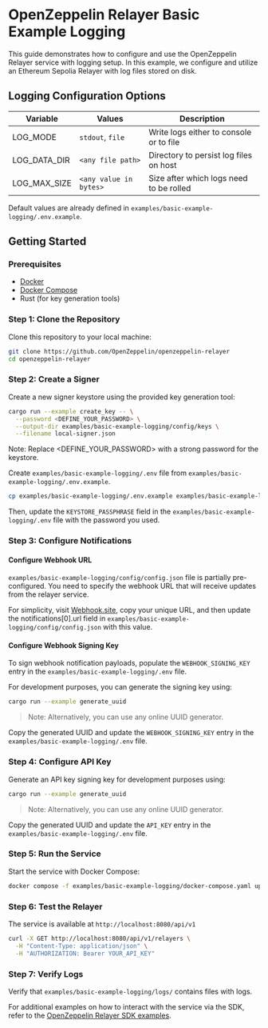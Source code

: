 # OpenZeppelin Relayer Basic Example Logging

This guide demonstrates how to configure and use the OpenZeppelin Relayer service with logging setup. In this example, we configure and utilize an Ethereum Sepolia Relayer with log files stored on disk.


## Logging Configuration Options

| Variable | Values | Description |
|----------|--------|-------------|
| LOG_MODE | `stdout`, `file` | Write logs either to console or to file |
| LOG_DATA_DIR | `<any file path>` | Directory to persist log files on host |
| LOG_MAX_SIZE | `<any value in bytes>` | Size after which logs need to be rolled |

Default values are already defined in `examples/basic-example-logging/.env.example`.


## Getting Started


### Prerequisites

- [Docker](https://docs.docker.com/get-docker/)
- [Docker Compose](https://docs.docker.com/compose/install/)
- Rust (for key generation tools)


### Step 1: Clone the Repository

Clone this repository to your local machine:

```bash
git clone https://github.com/OpenZeppelin/openzeppelin-relayer
cd openzeppelin-relayer
```


### Step 2: Create a Signer

Create a new signer keystore using the provided key generation tool:

```sh
cargo run --example create_key -- \
  --password <DEFINE_YOUR_PASSWORD> \
  --output-dir examples/basic-example-logging/config/keys \
  --filename local-signer.json
```

Note: Replace <DEFINE_YOUR_PASSWORD> with a strong password for the keystore.


Create `examples/basic-example-logging/.env` file from `examples/basic-example-logging/.env.example`.

```bash
cp examples/basic-example-logging/.env.example examples/basic-example-logging/.env
```


Then, update the `KEYSTORE_PASSPHRASE` field in the `examples/basic-example-logging/.env` file with the password you used.


### Step 3: Configure Notifications


#### Configure Webhook URL

`examples/basic-example-logging/config/config.json` file is partially pre-configured. You need to specify the webhook URL that will receive updates from the relayer service.

For simplicity, visit [Webhook.site](https://webhook.site), copy your unique URL, and then update the notifications[0].url field in `examples/basic-example-logging/config/config.json` with this value.



#### Configure Webhook Signing Key

To sign webhook notification payloads, populate the `WEBHOOK_SIGNING_KEY` entry in the `examples/basic-example-logging/.env` file.

For development purposes, you can generate the signing key using:

```bash
cargo run --example generate_uuid
```
> Note: Alternatively, you can use any online UUID generator.


Copy the generated UUID and update the `WEBHOOK_SIGNING_KEY` entry in the `examples/basic-example-logging/.env` file.



### Step 4: Configure API Key

Generate an API key signing key for development purposes using:

```bash
cargo run --example generate_uuid
```
> Note: Alternatively, you can use any online UUID generator.


Copy the generated UUID and update the `API_KEY` entry in the `examples/basic-example-logging/.env` file.




### Step 5: Run the Service

Start the service with Docker Compose:

```bash
docker compose -f examples/basic-example-logging/docker-compose.yaml up
```


### Step 6: Test the Relayer

The service is available at `http://localhost:8080/api/v1`

```bash
curl -X GET http://localhost:8080/api/v1/relayers \
  -H "Content-Type: application/json" \
  -H "AUTHORIZATION: Bearer YOUR_API_KEY"
```


### Step 7: Verify Logs

Verify that `examples/basic-example-logging/logs/` contains files with logs.




For additional examples on how to interact with the service via the SDK, refer to the [OpenZeppelin Relayer SDK examples](https://github.com/OpenZeppelin/openzeppelin-relayer-sdk/tree/main/examples).
